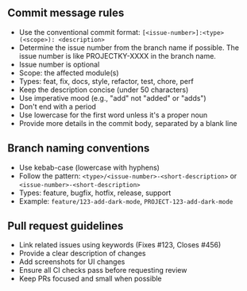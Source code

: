 ## Commit message rules

- Use the conventional commit format: `[<issue-number>]:<type>(<scope>): <description>`
- Determine the issue number from the branch name if possible. The issue number is like PROJECTKY-XXXX in the branch
  name.
- Issue number is optional
- Scope: the affected module(s)
- Types: feat, fix, docs, style, refactor, test, chore, perf
- Keep the description concise (under 50 characters)
- Use imperative mood (e.g., "add" not "added" or "adds")
- Don't end with a period
- Use lowercase for the first word unless it's a proper noun
- Provide more details in the commit body, separated by a blank line

## Branch naming conventions

- Use kebab-case (lowercase with hyphens)
- Follow the pattern: `<type>/<issue-number>-<short-description>` or `<issue-number>-<short-description>`
- Types: feature, bugfix, hotfix, release, support
- Example: `feature/123-add-dark-mode`, `PROJECT-123-add-dark-mode`

## Pull request guidelines

- Link related issues using keywords (Fixes #123, Closes #456)
- Provide a clear description of changes
- Add screenshots for UI changes
- Ensure all CI checks pass before requesting review
- Keep PRs focused and small when possible